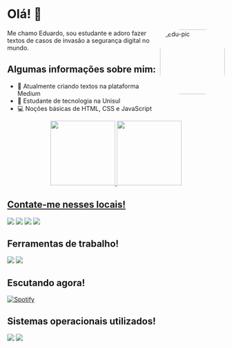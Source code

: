 # Olá! 👋
<p>
<img align="right" alt="Edu-pic" height="150" style="border-radius:50px;" src=https://cdn.discordapp.com/attachments/968211492442873870/990790453173571655/download20220600222226.png format=png&name=small>
<p>
<p>
Me chamo Eduardo, sou estudante e adoro fazer textos de casos de invasão a segurança digital no mundo.                                        
<p>
 
  ## Algumas informações sobre mim:
- 🔭 Atualmente criando textos na plataforma Medium
- 🌱 Estudante de tecnologia na Unisul
- 💻 Noções básicas de HTML, CSS e JavaScript  
<div align="center">
  <a href="https://github.com/eduardoferreirajaworiwski">
  <img height="150em" src="https://github-readme-stats.vercel.app/api?username=eduardoferreirajaworiwski&show_icons=true&theme=tokyonight&include_all_commits=true&count_private=true"/>
  <img height="150em" src="https://github-readme-stats.vercel.app/api/top-langs/?username=eduardoferreirajaworiwski&layout=compact&langs_count=7&theme=tokyonight"/>
</div>

## Contate-me nesses locais! 
  <a href="https://www.instagram.com/eduardoo.fj/" target="_blank"><img src="https://img.shields.io/badge/Instagram-E4405F?style=for-the-badge&logo=instagram&logoColor=white"></a> <a href="https://www.linkedin.com/in/eduardo-ferreira-jaworiwski-1720b3212/" target="_blank"><img src="https://img.shields.io/badge/-LinkedIn-%230077B5?style=for-the-badge&logo=linkedin&logoColor=white" target="_blank"></a> <a href="mailto:eduardoferreira.ti@outlook.com" target="_blank"><img src="https://img.shields.io/badge/Microsoft_Outlook-0078D4?style=for-the-badge&logo=microsoft-outlook&logoColor=white" target="_blank"></a>
<a href="https://medium.com/@eduardoferreira.ti" target="_blank"><img src="https://img.shields.io/badge/Medium-12100E?style=for-the-badge&logo=medium&logoColor=white"></a>
   </div>   
   
## Ferramentas de trabalho!
  <a href="https://medium.com/@eduardoferreira.ti" target="_blank"><img src="https://img.shields.io/badge/Medium-12100E?style=for-the-badge&logo=medium&logoColor=white"></a> <a href="https://www.notion.so/pt-br" target="_blank"><img src="https://img.shields.io/badge/Notion-000000?style=for-the-badge&logo=notion&logoColor=white" target="_blank"></a>
   </div>   
   
  ## Escutando agora!


 [![Spotify](https://spotify-oque-estou-escutando.vercel.app/api/spotify?background_color=0d1117&border_color=ffffff)](https://open.spotify.com/user/g7dqwa51aqvb37ih1ljz2ybqb)

## Sistemas operacionais utilizados! 
<a href="https://getfedora.org/pt_BR/" target="_blank"><img src="https://img.shields.io/badge/Fedora-294172?style=for-the-badge&logo=fedora&logoColor=white" ></a> <a href="https://www.microsoft.com/pt-br/software-download/windows10" target="_blank"><img src="https://img.shields.io/badge/Windows-0078D6?style=for-the-badge&logo=windows&logoColor=white" target="_blank"></a>
   
  </div>
